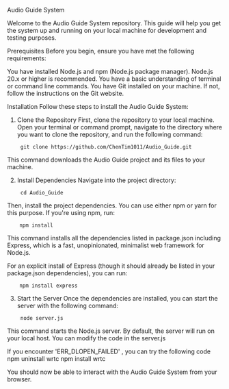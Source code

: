 Audio Guide System

Welcome to the Audio Guide System repository. This guide will help you get the system up and running on your local machine for development and testing purposes.

Prerequisites
Before you begin, ensure you have met the following requirements:

You have installed Node.js and npm (Node.js package manager). Node.js 20.x or higher is recommended.
You have a basic understanding of terminal or command line commands.
You have Git installed on your machine. If not, follow the instructions on the Git website.

Installation
Follow these steps to install the Audio Guide System:


1. Clone the Repository
First, clone the repository to your local machine. Open your terminal or command prompt, navigate to the directory where you want to clone the repository, and run the following command:


        git clone https://github.com/ChenTim1011/Audio_Guide.git


This command downloads the Audio Guide project and its files to your machine.

2. Install Dependencies
Navigate into the project directory:


        cd Audio_Guide


Then, install the project dependencies. You can use either npm or yarn for this purpose. If you're using npm, run:


        npm install


This command installs all the dependencies listed in package.json including Express, which is a fast, unopinionated, minimalist web framework for Node.js.

For an explicit install of Express (though it should already be listed in your package.json dependencies), you can run:


        npm install express


3. Start the Server
Once the dependencies are installed, you can start the server with the following command:


        node server.js


This command starts the Node.js server. By default, the server will run on your local host.
        You can modify the code in the server.js

If you encounter 'ERR_DLOPEN_FAILED' , you can try the following code
        npm uninstall wrtc
        npm install wrtc

You should now be able to interact with the Audio Guide System from your browser.
